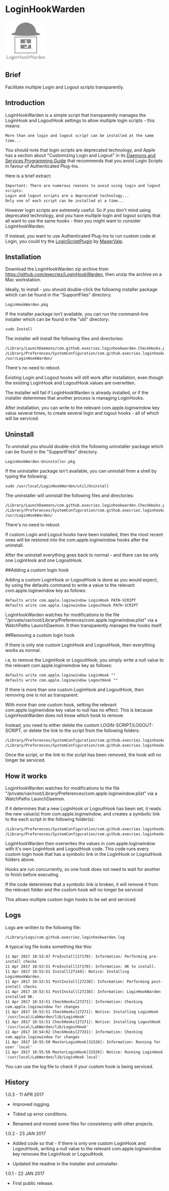 
# LoginHookWarden

![Logo](images/LoginHookWarden.jpg "Logo")



## Brief

Facilitate multiple Login and Logout scripts transparently.

## Introduction

LoginHookWarden is a simple script that transparently manages the LoginHook and LogoutHook settings to allow multiple login scripts - this means:

	More than one login and logout script can be installed at the same time...

You should note that login scripts are deprecated technology, and Apple has a section about "Customizing Login and Logout" in its [Daemons and Services Programming Guide](https://developer.apple.com/library/content/documentation/MacOSX/Conceptual/BPSystemStartup/Chapters/CustomLogin.html "Daemons and Services Programming Guide") that recommends that you avoid Login Scripts in favour of Authenticated Plug-Ins. 

Here is a brief extract:

 
	Important: There are numerous reasons to avoid using login and logout scripts:
	Login and logout scripts are a deprecated technology...
	Only one of each script can be installed at a time...

However login scripts are extremely useful. So if you don't mind using deprecated technology, and you have multiple login and logout scripts that all want to use the same hooks - then you might want to consider LoginHookWarden.

If instead, you want to use Authenticated Plug-Ins to run custom code at Login, you could try the [LoginScriptPlugin](https://github.com/MagerValp/LoginScriptPlugin "LoginScriptPlugin") by [MagerValp](https://github.com/MagerValp/ "MagerValp"). 


## Installation

Download the LoginHookWarden zip archive from <https://github.com/execriez/LoginHookWarden>, then unzip the archive on a Mac workstation.

Ideally, to install - you should double-click the following installer package which can be found in the "SupportFiles" directory.

	LoginHookWarden.pkg
	
If the installer package isn't available, you can run the command-line installer which can be found in the "util" directory:

	sudo Install

The installer will install the following files and directories:

	/Library/LaunchDaemons/com.github.execriez.loginhookwarden.CheckHooks.plist
	/Library/Preferences/SystemConfiguration/com.github.execriez.loginhookwarden
	/usr/LoginHookWarden/

There's no need to reboot.

Existing Login and Logout hooks will still work after installation, even though the existing LoginHook and LogoutHook values are overwitten.

The installer will fail if LoginHookWarden is already installed, or if the installer determines that another process is managing LoginHooks.

After installation, you can write to the relevant com.apple.loginwindow key value several times, to create several login and logout hooks - all of which will be serviced.

## Uninstall

To uninstall you should double-click the following uninstaller package which can be found in the "SupportFiles" directory.

	LoginHookWarden-Uninstaller.pkg
	
If the uninstaller package isn't available, you can uninstall from a shell by typing the following:

	sudo /usr/local/LoginHookWarden/util/Uninstall

The uninstaller will uninstall the following files and directories:

	/Library/LaunchDaemons/com.github.execriez.loginhookwarden.CheckHooks.plist
	/Library/Preferences/SystemConfiguration/com.github.execriez.loginhookwarden/V1/
	/usr/LoginHookWarden/

There's no need to reboot.

If custom Login and Logout hooks have been installed, then the most recent ones will be restored into the com.apple.loginwindow hooks after the uninstall.

After the uninstall everything goes back to normal - and there can be only one LoginHook and one LogoutHook.
	
##Adding a custom login hook

Adding a custom LoginHook or LogoutHook is done as you would expect, by using the defaults command to write a value to the relevant com.apple.loginwindow key as follows:

	defaults write com.apple.loginwindow LoginHook PATH-SCRIPT
	defaults write com.apple.loginwindow LogoutHook PATH-SCRIPT

LoginHookWarden watches for modifications to the file "/private/var/root/Library/Preferences/com.apple.loginwindow.plist" via a WatchPaths LaunchDaemon. It then transparently manages the hooks itself.

##Removing a custom login hook

If there is only one custom LoginHook and LogoutHook, then everything works as normal.

i.e, to remove the LoginHook or LogoutHook, you simply write a null value to the relevant com.apple.loginwindow key as follows:

	defaults write com.apple.loginwindow LoginHook ""
	defaults write com.apple.loginwindow LogoutHook ""

If there is more than one custom LoginHook and LogoutHook, then removing one is not as transparent.

With more than one custom hook, setting the relevant com.apple.loginwindow key value to null has no effect. This is because LoginHookWarden does not know which hook to remove.

Instead, you need to either delete the custom LOGIN-SCRIPT/LOGOUT-SCRIPT, or delete the link to the script from the following folders: 

	/Library/Preferences/SystemConfiguration/com.github.execriez.loginhookwarden/V1/LoginHooks/
	/Library/Preferences/SystemConfiguration/com.github.execriez.loginhookwarden/V1/LogoutHooks/

Once the script, or the link to the script has been removed, the hook will no longer be serviced.

## How it works

LoginHookWarden watches for modifications to the file "/private/var/root/Library/Preferences/com.apple.loginwindow.plist" via a WatchPaths LaunchDaemon. 

If it determines that a new LoginHook or LogoutHook has been set, it reads the new value(s) from com.apple.loginwindow, and creates a symbolic link to the each script in the following folder(s):

	/Library/Preferences/SystemConfiguration/com.github.execriez.loginhookwarden/V1/LoginHooks/
	/Library/Preferences/SystemConfiguration/com.github.execriez.loginhookwarden/V1/LogoutHooks/

LoginHookWarden then overwrites the values in com.apple.loginwindow with it's own LoginHook and LogoutHook code. This code runs every custom login hook that has a symbolic link in the LoginHook or LogoutHook folders above. 

Hooks are run concurrently, so one hook does not need to wait for another to finish before executing.

If the code determines that a symbolic link is broken, it will remove it from the relevant folder and the custom hook will no longer be serviced

This allows multiple custom login hooks to be set and serviced.

## Logs

Logs are written to the following file:

	/Library/Logs/com.github.execriez.loginhookwarden.log

A typical log file looks something like this:

	11 Apr 2017 10:53:47 PreInstall[27170]: Information: Performing pre-install checks
	11 Apr 2017 10:53:51 PreInstall[27170]: Information: OK to install.
	11 Apr 2017 10:53:51 Install[27144]: Notice: Installing LoginHookWarden.
	11 Apr 2017 10:53:51 PostInstall[27238]: Information: Performing post-install checks
	11 Apr 2017 10:53:51 PostInstall[27238]: Information: LoginHookWarden installed OK.
	11 Apr 2017 10:53:51 CheckHooks[27271]: Information: Checking com.apple.loginwindow for changes
	11 Apr 2017 10:53:51 CheckHooks[27271]: Notice: Installing LoginHook '/usr/local/LabWarden/lib/LoginHook'
	11 Apr 2017 10:53:51 CheckHooks[27271]: Notice: Installing LogoutHook '/usr/local/LabWarden/lib/LogoutHook'
	11 Apr 2017 10:54:02 CheckHooks[27331]: Information: Checking com.apple.loginwindow for changes
	11 Apr 2017 10:55:50 MasterLoginHook[31526]: Information: Running for user 'local'
	11 Apr 2017 10:55:50 MasterLoginHook[31526]: Notice: Running LoginHook '/usr/local/LabWarden/lib/LoginHook local'

You can use the log file to check if your custom hook is being serviced.

## History

1.0.3 - 11 APR 2017

* Improved logging.

* Tidied up error conditions.

* Renamed and moved some files for consistency with other projects.

1.0.2 - 23 JAN 2017

* Added code so that - if there is only one custom LoginHook and LogoutHook, writing a null value to the relevant com.apple.loginwindow key removes the LoginHook or LogoutHook.

* Updated the readme in the installer and uninstaller.

1.0.1 - 22 JAN 2017

* First public release.

